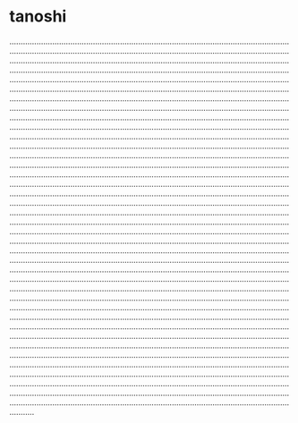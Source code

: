 # tanoshi
...............................................................................................................................................................................................................................................................................................................................................................................................................................................................................................................................................................................................................................................................................................................................................................................................................................................................................................................................................................................................................................................................................................................................................................................................................................................................................................................................................................................................................................................................................................................................................................................................................................................................................................................................................................................................................................................................................................................................................................................................................................................................................................................................................................................................................................................................................................................................................................................................................................................................................................................................................................................................................................................................................................................................................................................................................................................................................................................................................................................................................................................................................................................................................................................................................................................................................................................................................................................................................................................................................................................................................................................................................................................................................................................................................................................................................................................................................................................................................................................................................................................................................................................................................................................................................................................................................................................................................................................................................................................................................................................................................................................................................................................................................................................................................................................................................................................................................................................................................................................................................................................